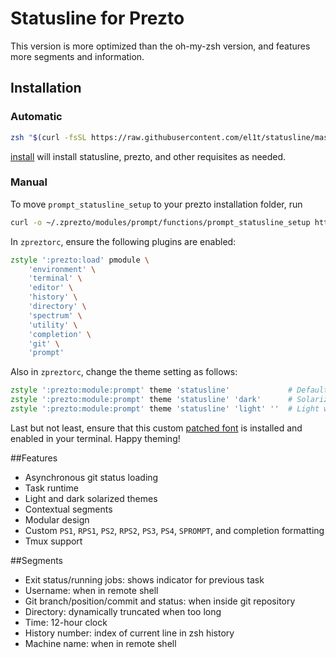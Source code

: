 Statusline for Prezto
===========
This version is more optimized than the oh-my-zsh version, and features more segments and information.

## Installation
### Automatic
```zsh
zsh "$(curl -fsSL https://raw.githubusercontent.com/el1t/statusline/master/prezto/install)"
```
[install](install) will install statusline, prezto, and other requisites as needed.

### Manual
To move `prompt_statusline_setup` to your prezto installation folder, run
```zsh
curl -o ~/.zprezto/modules/prompt/functions/prompt_statusline_setup https://raw.githubusercontent.com/el1t/statusline/master/prezto/prompt_statusline_setup
```
In `zpreztorc`, ensure the following plugins are enabled:
```zsh
zstyle ':prezto:load' pmodule \
	'environment' \
	'terminal' \
	'editor' \
	'history' \
	'directory' \
	'spectrum' \
	'utility' \
	'completion' \
	'git' \
	'prompt'
```
Also in `zpreztorc`, change the theme setting as follows:
```zsh
zstyle ':prezto:module:prompt' theme 'statusline'             # Default light theme
zstyle ':prezto:module:prompt' theme 'statusline' 'dark'      # Solarized dark theme
zstyle ':prezto:module:prompt' theme 'statusline' 'light' ''  # Light with transparent statusbar
```
Last but not least, ensure that this custom [patched font](setup/MenloforPowerline-Regular.otf) is installed and enabled in your terminal.
Happy theming!

##Features
- Asynchronous git status loading
- Task runtime
- Light and dark solarized themes
- Contextual segments
- Modular design
- Custom `PS1`, `RPS1`, `PS2`, `RPS2`, `PS3`, `PS4`, `SPROMPT`, and completion formatting
- Tmux support

##Segments
- Exit status/running jobs: shows indicator for previous task
- Username: when in remote shell
- Git branch/position/commit and status: when inside git repository
- Directory: dynamically truncated when too long
- Time: 12-hour clock
- History number: index of current line in zsh history
- Machine name: when in remote shell
